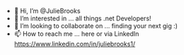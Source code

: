 - 👋 Hi, I’m @JulieBrooks
- 👀 I’m interested in ... all things .net Developers! 
- 💞️ I’m looking to collaborate on ... finding your next gig :)
- 📫 How to reach me ... here or via LinkedIn https://www.linkedin.com/in/juliebrooks1/

